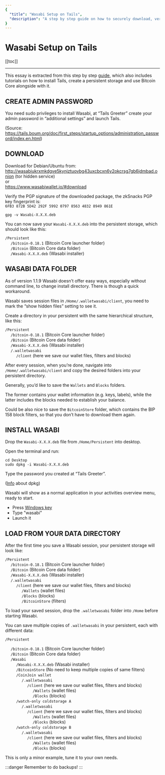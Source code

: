 ```yaml
---
{
  "title": "Wasabi Setup on Tails",
  "description": "A step by step guide on how to securely download, verify and install the software packages of Wasabi for Tails. This is the Wasabi documentation, an archive of knowledge about the open-source, non-custodial and privacy-focused Bitcoin wallet for desktop."
}
---
```


# Wasabi Setup on Tails

[[toc]]

---

This essay is extracted from this step by step [guide](https://github.com/PulpCattel/Tails-BitcoinCore-Wasabi), which also includes tutorials on how to install Tails, create a persistent storage and use Bitcoin Core alongside with it.

## CREATE ADMIN PASSWORD

You need sudo privileges to install Wasabi, at “Tails Greeter” create your admin password in “additional settings” and launch Tails.

(Source: https://tails.boum.org/doc/first_steps/startup_options/administration_password/index.en.html)

## DOWNLOAD

Download for Debian/Ubuntu from:  
http://wasabiukrxmkdgve5kynjztuovbg43uxcbcxn6y2okcrsg7gb6jdmbad.onion (tor hidden service)  
or  
https://www.wasabiwallet.io/#download

Verify the PGP signature of the downloaded package, the zkSnacks PGP key fingerprint is:  
`6FB3 872B 5D42 292F 5992 0797 8563 4832 8949 861E`

`gpg -v Wasabi-X.X.X.deb`

You can now save your `Wasabi-X.X.X.deb` into the persistent storage, which should look like this:

`/Persistent`  
&emsp; `/bitcoin-0.18.1` (Bitcoin Core launcher folder)  
&emsp; `/Bitcoin`  (Bitcoin Core data folder)  
&emsp; `/Wasabi-X.X.X.deb` (Wasabi installer)

## WASABI DATA FOLDER

As of version 1.1.9 Wasabi doesn’t offer easy ways, especially without command line, to change install directory. There is though a quick workaround.

Wasabi saves session files in `/Home/.walletwasabi/client`, you need to mark the “show hidden files” setting to see it.

Create a directory in your persistent with the same hierarchical structure, like this:

`/Persistent`  
 &emsp; `/bitcoin-0.18.1` (Bitcoin Core launcher folder)   
 &emsp; `/Bitcoin`  (Bitcoin Core data folder)   
 &emsp; `/Wasabi-X.X.X.deb` (Wasabi installer)  
 &emsp; `/.walletwasabi`   
 &emsp; &emsp; `/client` (here we save our wallet files, filters and blocks)

After every session, when you’re done, navigate into `/Home/.walletwasabi/client` and copy the desired folders into your persistent directory.

Generally, you’d like to save the `Wallets` and `Blocks` folders.

The former contains your wallet information (e.g. keys, labels), while the latter includes the blocks needed to establish your balance.

Could be also nice to save the `BitcoinStore` folder, which contains the BIP 158 block filters, so that you don’t have to download them again.

## INSTALL WASABI

Drop the `Wasabi-X.X.X.deb` file from `/Home/Persistent` into desktop.

Open the terminal and run:

```
cd Desktop
sudo dpkg -i Wasabi-X.X.X.deb
```

Type the password you created at “Tails Greeter”.

([Info](https://help.ubuntu.com/lts/serverguide/dpkg.html) about dpkg)

Wasabi will show as a normal application in your activities overview menu, ready to start.

* Press [Windows key](https://en.wikipedia.org/wiki/Windows_key)
* Type "wasabi"
* Launch it

## LOAD FROM YOUR DATA DIRECTORY

After the first time you save a Wasabi session, your persistent storage will look like:

`/Persistent`  
&emsp; `/bitcoin-0.18.1` (Bitcoin Core launcher folder)  
&emsp; `/Bitcoin`  (Bitcoin Core data folder)  
&emsp; `/Wasabi-X.X.X.deb` (Wasabi installer)  
&emsp; `/.walletwasabi`  
&emsp; &emsp; `/client` (here we save our wallet files, filters and blocks)  
&emsp; &emsp; &emsp; `/Wallets` (wallet files)  
&emsp; &emsp; &emsp; `/Blocks` (blocks)  
&emsp; &emsp; &emsp; `/BitcoinStore` (filters)

To load your saved session, drop the `.walletwasabi` folder into `/Home` before starting Wasabi.
 
You can save multiple copies of `.walletwasabi` in your persistent, each with different data:

`/Persistent` 

&emsp; `/bitcoin-0.18.1` (Bitcoin Core launcher folder)    
&emsp; `/Bitcoin`  (Bitcoin Core data folder)  
&emsp; `/Wasabi`   
&emsp; &emsp; `/Wasabi-X.X.X.deb` (Wasabi installer)  
&emsp; &emsp; `/BitcoinStore` (No need to keep multiple copies of same filters)  
&emsp; &emsp; `/CoinJoin wallet`   
&emsp; &emsp; &emsp; `/.walletwasabi`    
&emsp; &emsp; &emsp; &emsp; `/client` (here we save our wallet files, filters and blocks)   
&emsp; &emsp; &emsp; &emsp; &emsp; `/Wallets` (wallet files)   
&emsp; &emsp; &emsp; &emsp; &emsp; `/Blocks` (blocks)  
&emsp; &emsp; `/watch-only coldstorage A`   
&emsp; &emsp; &emsp; `/.walletwasabi`    
&emsp; &emsp; &emsp; &emsp; `/client` (here we save our wallet files, filters and blocks)   
&emsp; &emsp; &emsp; &emsp; &emsp; `/Wallets` (wallet files)   
&emsp; &emsp; &emsp; &emsp; &emsp; `/Blocks` (blocks)  
&emsp; &emsp; `/watch-only coldstorage B`   
&emsp; &emsp; &emsp; `/.walletwasabi`    
&emsp; &emsp; &emsp; &emsp; `/client` (here we save our wallet files, filters and blocks)   
&emsp; &emsp; &emsp; &emsp; &emsp; `/Wallets` (wallet files)   
&emsp; &emsp; &emsp; &emsp; &emsp; `/Blocks` (blocks)

This is only a minor example, tune it to your own needs.

:::danger
Remember to do backups!
:::
